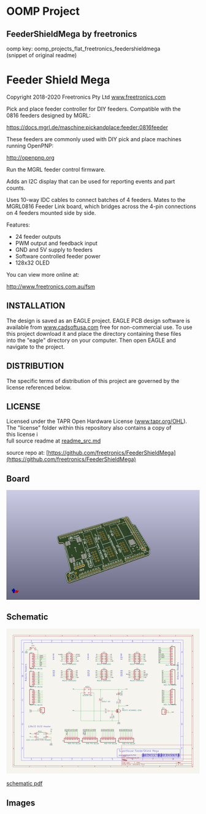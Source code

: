 # OOMP Project  
## FeederShieldMega  by freetronics  
  
oomp key: oomp_projects_flat_freetronics_feedershieldmega  
(snippet of original readme)  
  
Feeder Shield Mega  
==================  
Copyright 2018-2020 Freetronics Pty Ltd  www.freetronics.com    
  
Pick and place feeder controller for DIY feeders. Compatible with the  
0816 feeders designed by MGRL:  
  
  https://docs.mgrl.de/maschine:pickandplace:feeder:0816feeder  
  
These feeders are commonly used with DIY pick and place machines  
running OpenPNP:  
  
  http://openpnp.org  
  
Run the MGRL feeder control firmware.  
  
Adds an I2C display that can be used for reporting events and part  
counts.  
  
Uses 10-way IDC cables to connect batches of 4 feeders. Mates to the  
MGRL0816 Feeder Link board, which bridges across the 4-pin connections  
on 4 feeders mounted side by side.  
  
Features:  
  
 * 24 feeder outputs  
 * PWM output and feedback input  
 * GND and 5V supply to feeders  
 * Software controlled feeder power  
 * 128x32 OLED  
  
You can view more online at:  
  
  http://www.freetronics.com.au/fsm  
  
  
INSTALLATION  
------------  
The design is saved as an EAGLE project. EAGLE PCB design software is  
available from www.cadsoftusa.com free for non-commercial use. To use  
this project download it and place the directory containing these files  
into the "eagle" directory on your computer. Then open EAGLE and  
navigate to the project.  
  
  
DISTRIBUTION  
------------  
The specific terms of distribution of this project are governed by the  
license referenced below.  
  
  
LICENSE  
-------  
Licensed under the TAPR Open Hardware License (www.tapr.org/OHL).  
The "license" folder within this repository also contains a copy of  
this license i  
  full source readme at [readme_src.md](readme_src.md)  
  
source repo at: [https://github.com/freetronics/FeederShieldMega](https://github.com/freetronics/FeederShieldMega)  
## Board  
  
[![working_3d.png](working_3d_600.png)](working_3d.png)  
## Schematic  
  
[![working_schematic.png](working_schematic_600.png)](working_schematic.png)  
  
[schematic pdf](working_schematic.pdf)  
## Images  
